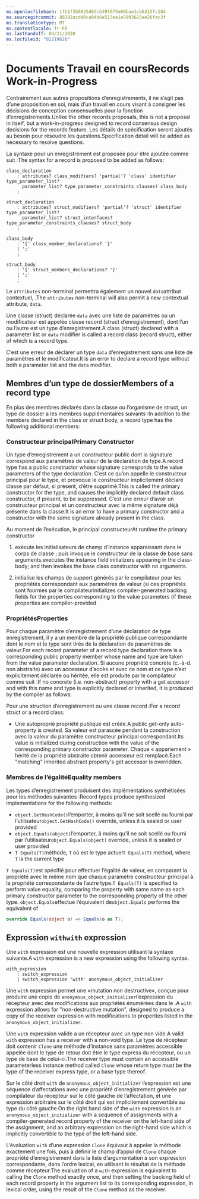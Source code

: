 ```yaml
---
ms.openlocfilehash: 1fb1f3b9025d65cb39f675e60bae1cb6415fc184
ms.sourcegitcommit: 88202acd40ca04b6e513ea1e5993625ee26fac3f
ms.translationtype: MT
ms.contentlocale: fr-FR
ms.lasthandoff: 04/11/2020
ms.locfileid: "81219626"
---
```

# <a name="records-work-in-progress"></a><span data-ttu-id="29894-101">Documents Travail en cours</span><span class="sxs-lookup"><span data-stu-id="29894-101">Records Work-in-Progress</span></span>

<span data-ttu-id="29894-102">Contrairement aux autres propositions d’enregistrements, il ne s’agit pas d’une proposition en soi, mais d’un travail en cours visant à consigner les décisions de conception consensuelles pour la fonction d’enregistrements.</span><span class="sxs-lookup"><span data-stu-id="29894-102">Unlike the other records proposals, this is not a proposal in itself, but a work-in-progress designed to record consensus design decisions for the records feature.</span></span> <span data-ttu-id="29894-103">Les détails de spécification seront ajoutés au besoin pour résoudre les questions.</span><span class="sxs-lookup"><span data-stu-id="29894-103">Specification detail will be added as necessary to resolve questions.</span></span>

<span data-ttu-id="29894-104">La syntaxe pour un enregistrement est proposée pour être ajoutée comme suit :</span><span class="sxs-lookup"><span data-stu-id="29894-104">The syntax for a record is proposed to be added as follows:</span></span>

```antlr
class_declaration
    : attributes? class_modifiers? 'partial'? 'class' identifier type_parameter_list?
      parameter_list? type_parameter_constraints_clauses? class_body
    ;

struct_declaration
    : attributes? struct_modifiers? 'partial'? 'struct' identifier type_parameter_list?
      parameter_list? struct_interfaces? type_parameter_constraints_clauses? struct_body
    ;

class_body
    : '{' class_member_declarations? '}'
    | ';'
    ;

struct_body
    : '{' struct_members_declarations? '}'
    | ';'
    ;
```

<span data-ttu-id="29894-105">Le `attributes` non-terminal permettra également un nouvel `data`attribut contextuel, .</span><span class="sxs-lookup"><span data-stu-id="29894-105">The `attributes` non-terminal will also permit a new contextual attribute, `data`.</span></span>

<span data-ttu-id="29894-106">Une classe (struct) déclarée `data` avec une liste de paramètres ou un modificateur est appelée classe record (struct d’enregistrement), dont l’un ou l’autre est un type d’enregistrement.</span><span class="sxs-lookup"><span data-stu-id="29894-106">A class (struct) declared with a parameter list or `data` modifier is called a record class (record struct), either of which is a record type.</span></span>

<span data-ttu-id="29894-107">C’est une erreur de déclarer un type `data` d’enregistrement sans une liste de paramètres et le modificateur.</span><span class="sxs-lookup"><span data-stu-id="29894-107">It is an error to declare a record type without both a parameter list and the `data` modifier.</span></span>

## <a name="members-of-a-record-type"></a><span data-ttu-id="29894-108">Membres d’un type de dossier</span><span class="sxs-lookup"><span data-stu-id="29894-108">Members of a record type</span></span>

<span data-ttu-id="29894-109">En plus des membres déclarés dans la classe ou l’organisme de struct, un type de dossier a les membres supplémentaires suivants :</span><span class="sxs-lookup"><span data-stu-id="29894-109">In addition to the members declared in the class or struct body, a record type has the following additional members:</span></span>

### <a name="primary-constructor"></a><span data-ttu-id="29894-110">Constructeur principal</span><span class="sxs-lookup"><span data-stu-id="29894-110">Primary Constructor</span></span>

<span data-ttu-id="29894-111">Un type d’enregistrement a un constructeur public dont la signature correspond aux paramètres de valeur de la déclaration de type.</span><span class="sxs-lookup"><span data-stu-id="29894-111">A record type has a public constructor whose signature corresponds to the value parameters of the type declaration.</span></span> <span data-ttu-id="29894-112">C’est ce qu’on appelle le constructeur principal pour le type, et provoque le constructeur implicitement déclaré classe par défaut, si présent, d’être supprimé.</span><span class="sxs-lookup"><span data-stu-id="29894-112">This is called the primary constructor for the type, and causes the implicitly declared default class constructor, if present, to be suppressed.</span></span> <span data-ttu-id="29894-113">C’est une erreur d’avoir un constructeur principal et un constructeur avec la même signature déjà présente dans la classe.</span><span class="sxs-lookup"><span data-stu-id="29894-113">It is an error to have a primary constructor and a constructor with the same signature already present in the class.</span></span>

<span data-ttu-id="29894-114">Au moment de l’exécution, le principal constructeur</span><span class="sxs-lookup"><span data-stu-id="29894-114">At runtime the primary constructor</span></span>

1. <span data-ttu-id="29894-115">exécute les initialisateurs de champ d’instance apparaissant dans le corps de classe ; puis invoque le constructeur de la classe de base sans arguments.</span><span class="sxs-lookup"><span data-stu-id="29894-115">executes the instance field initializers appearing in the class-body; and then  invokes the base class constructor with no arguments.</span></span>

1. <span data-ttu-id="29894-116">initialise les champs de support générés par le compilateur pour les propriétés correspondant aux paramètres de valeur (si ces propriétés sont fournies par le compilateur</span><span class="sxs-lookup"><span data-stu-id="29894-116">initializes compiler-generated backing fields for the properties corresponding to the value parameters (if these properties are compiler-provided</span></span>

### <a name="properties"></a><span data-ttu-id="29894-117">Propriétés</span><span class="sxs-lookup"><span data-stu-id="29894-117">Properties</span></span>

<span data-ttu-id="29894-118">Pour chaque paramètre d’enregistrement d’une déclaration de type enregistrement, il y a un membre de la propriété publique correspondante dont le nom et le type sont tirés de la déclaration de paramètres de valeur.</span><span class="sxs-lookup"><span data-stu-id="29894-118">For each record parameter of a record type declaration there is a corresponding public property member whose name and type are taken from the value parameter declaration.</span></span> <span data-ttu-id="29894-119">Si aucune propriété concrète (c.-à-d. non abstraite) avec un accesseur d’accès et avec ce nom et ce type n’est explicitement déclarée ou héritée, elle est produite par le compilateur comme suit :</span><span class="sxs-lookup"><span data-stu-id="29894-119">If no concrete (i.e. non-abstract) property with a get accessor and with this name and type is explicitly declared or inherited, it is produced by the compiler as follows:</span></span>

<span data-ttu-id="29894-120">Pour une struction d’enregistrement ou une classe record :</span><span class="sxs-lookup"><span data-stu-id="29894-120">For a record struct or a record class:</span></span>

* <span data-ttu-id="29894-121">Une autoproprié propriété publique est créée.</span><span class="sxs-lookup"><span data-stu-id="29894-121">A public get-only auto-property is created.</span></span> <span data-ttu-id="29894-122">Sa valeur est parascée pendant la construction avec la valeur du paramètre constructeur principal correspondant.</span><span class="sxs-lookup"><span data-stu-id="29894-122">Its value is initialized during construction with the value of the corresponding primary constructor parameter.</span></span> <span data-ttu-id="29894-123">Chaque « appariement » hérité de la propriété abstraite obtenir accesseur est remplacé.</span><span class="sxs-lookup"><span data-stu-id="29894-123">Each "matching" inherited abstract property's get accessor is overridden.</span></span>

### <a name="equality-members"></a><span data-ttu-id="29894-124">Membres de l’égalité</span><span class="sxs-lookup"><span data-stu-id="29894-124">Equality members</span></span>

<span data-ttu-id="29894-125">Les types d’enregistrement produisent des implémentations synthétisées pour les méthodes suivantes :</span><span class="sxs-lookup"><span data-stu-id="29894-125">Record types produce synthesized implementations for the following methods:</span></span>

* <span data-ttu-id="29894-126">`object.GetHashCode()`l’emporter, à moins qu’il ne soit scellé ou fourni par l’utilisateur</span><span class="sxs-lookup"><span data-stu-id="29894-126">`object.GetHashCode()` override, unless it is sealed or user provided</span></span>
* <span data-ttu-id="29894-127">`object.Equals(object)`l’emporter, à moins qu’il ne soit scellé ou fourni par l’utilisateur</span><span class="sxs-lookup"><span data-stu-id="29894-127">`object.Equals(object)` override, unless it is sealed or user provided</span></span>
* <span data-ttu-id="29894-128">`T Equals(T)`méthode, `T` où est le type actuel</span><span class="sxs-lookup"><span data-stu-id="29894-128">`T Equals(T)` method, where `T` is the current type</span></span>

<span data-ttu-id="29894-129">`T Equals(T)`est spécifié pour effectuer l’égalité de valeur, en comparant la propriété avec le même nom que chaque paramètre constructeur principal à la propriété correspondante de l’autre type.</span><span class="sxs-lookup"><span data-stu-id="29894-129">`T Equals(T)` is specified to perform value equality, comparing the property with same name as each primary constructor parameter to the corresponding property of the other type.</span></span>
<span data-ttu-id="29894-130">`object.Equals`effectue l’équivalent de</span><span class="sxs-lookup"><span data-stu-id="29894-130">`object.Equals` performs the equivalent of</span></span>

```C#
override Equals(object o) => Equals(o as T);
```

## <a name="with-expression"></a><span data-ttu-id="29894-131">Expression `with`</span><span class="sxs-lookup"><span data-stu-id="29894-131">`with` expression</span></span>

<span data-ttu-id="29894-132">Une `with` expression est une nouvelle expression utilisant la syntaxe suivante.</span><span class="sxs-lookup"><span data-stu-id="29894-132">A `with` expression is a new expression using the following syntax.</span></span>

```antlr
with_expression
    : switch_expression
    | switch_expression 'with' anonymous_object_initializer
```

<span data-ttu-id="29894-133">Une `with` expression permet une «mutation non destructive», conçue pour produire une copie de `anonymous_object_initializer`l’expression du récepteur avec des modifications aux propriétés énumérées dans le .</span><span class="sxs-lookup"><span data-stu-id="29894-133">A `with` expression allows for "non-destructive mutation", designed to produce a copy of the receiver expression with modifications to properties listed in the `anonymous_object_initializer`.</span></span>

<span data-ttu-id="29894-134">Une `with` expression valide a un récepteur avec un type non vide.</span><span class="sxs-lookup"><span data-stu-id="29894-134">A valid `with` expression has a receiver with a non-void type.</span></span> <span data-ttu-id="29894-135">Le type de récepteur doit contenir `Clone` une méthode d’instance sans paramètres accessible appelée dont le type de retour doit être le type express du récepteur, ou un type de base de celui-ci.</span><span class="sxs-lookup"><span data-stu-id="29894-135">The receiver type must contain an accessible parameterless instance method called `Clone` whose return type must be the type of the receiver express type, or a base type thereof.</span></span>

<span data-ttu-id="29894-136">Sur le côté droit `with` de `anonymous_object_initializer` l’expression est une séquence d’affectations avec une propriété d’enregistrement générée par compilateur du récepteur sur le côté gauche de l’affectation, et une expression arbitraire sur le côté droit qui est implicitement convertible au type du côté gauche.</span><span class="sxs-lookup"><span data-stu-id="29894-136">On the right hand side of the `with` expression is an `anonymous_object_initializer` with a sequence of assignments with a compiler-generated record property of the receiver on the left-hand side of the assignment, and an arbitrary expression on the right-hand side which is implicitly convertible to the type of the left-hand side.</span></span>

<span data-ttu-id="29894-137">L’évaluation `with` d’une expression `Clone` équivaut à appeler la méthode exactement une fois, puis à définir le champ d’appui de `Clone` chaque propriété d’enregistrement dans la liste d’argumentation à son expression correspondante, dans l’ordre lexical, en utilisant le résultat de la méthode comme récepteur.</span><span class="sxs-lookup"><span data-stu-id="29894-137">The evaluation of a `with` expression is equivalent to calling the `Clone` method exactly once, and then setting the backing field of each record property in the argument list to its corresponding expression, in lexical order, using the result of the `Clone` method as the receiver.</span></span>
